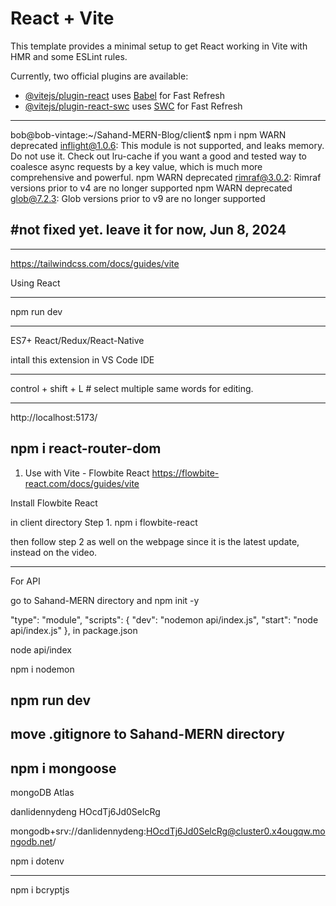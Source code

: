 # React + Vite

This template provides a minimal setup to get React working in Vite with HMR and some ESLint rules.

Currently, two official plugins are available:

- [@vitejs/plugin-react](https://github.com/vitejs/vite-plugin-react/blob/main/packages/plugin-react/README.md) uses [Babel](https://babeljs.io/) for Fast Refresh
- [@vitejs/plugin-react-swc](https://github.com/vitejs/vite-plugin-react-swc) uses [SWC](https://swc.rs/) for Fast Refresh

---

bob@bob-vintage:~/Sahand-MERN-Blog/client$ npm i
npm WARN deprecated inflight@1.0.6: This module is not supported, and leaks memory. Do not use it. Check out lru-cache if you want a good and tested way to coalesce async requests by a key value, which is much more comprehensive and powerful.
npm WARN deprecated rimraf@3.0.2: Rimraf versions prior to v4 are no longer supported
npm WARN deprecated glob@7.2.3: Glob versions prior to v9 are no longer supported

## #not fixed yet. leave it for now, Jun 8, 2024

---

https://tailwindcss.com/docs/guides/vite

Using React

---

npm run dev

---

ES7+ React/Redux/React-Native

intall this extension in VS Code IDE

---

control + shift + L # select multiple same words for editing.

---

http://localhost:5173/

## npm i react-router-dom

1. Use with Vite - Flowbite React
   https://flowbite-react.com/docs/guides/vite

Install Flowbite React

in client directory
Step 1. npm i flowbite-react

then follow step 2 as well on the webpage since it is the latest update, instead on the video.

---

For API

go to Sahand-MERN directory and
npm init -y

"type": "module",
"scripts": {
"dev": "nodemon api/index.js",
"start": "node api/index.js"
},
in package.json

node api/index

npm i nodemon

## npm run dev

## move .gitignore to Sahand-MERN directory

## npm i mongoose

mongoDB Atlas

danlidennydeng
HOcdTj6Jd0SelcRg

mongodb+srv://danlidennydeng:HOcdTj6Jd0SelcRg@cluster0.x4ougqw.mongodb.net/

npm i dotenv

---

npm i bcryptjs
